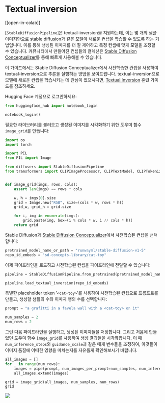# Textual inversion

[[open-in-colab]]

[`StableDiffusionPipeline`]은  textual-inversion을 지원하는데, 이는 몇 개의 샘플 이미지만으로 stable diffusion과 같은 모델이 새로운 컨셉을 학습할 수 있도록 하는 기법입니다. 이를 통해 생성된 이미지를 더 잘 제어하고 특정 컨셉에 맞게 모델을 조정할 수 있습니다. 커뮤니티에서 만들어진 컨셉들의 컬렉션은 [Stable Diffusion Conceptualizer](https://huggingface.co/spaces/sd-concepts-library/stable-diffusion-conceptualizer)를 통해 빠르게 사용해볼 수 있습니다.

이 가이드에서는 Stable Diffusion Conceptualizer에서 사전학습한 컨셉을 사용하여 textual-inversion으로 추론을 실행하는 방법을 보여드립니다. textual-inversion으로 모델에 새로운 컨셉을 학습시키는 데 관심이 있으시다면,  [Textual Inversion](./training/text_inversion)  훈련 가이드를 참조하세요.

Hugging Face 계정으로 로그인하세요:

```py
from huggingface_hub import notebook_login

notebook_login()
```

필요한 라이브러리를 불러오고 생성된 이미지를 시각화하기 위한 도우미 함수 `image_grid`를 만듭니다:

```py
import os
import torch

import PIL
from PIL import Image

from diffusers import StableDiffusionPipeline
from transformers import CLIPImageProcessor, CLIPTextModel, CLIPTokenizer


def image_grid(imgs, rows, cols):
    assert len(imgs) == rows * cols

    w, h = imgs[0].size
    grid = Image.new("RGB", size=(cols * w, rows * h))
    grid_w, grid_h = grid.size

    for i, img in enumerate(imgs):
        grid.paste(img, box=(i % cols * w, i // cols * h))
    return grid
```

Stable Diffusion과 [Stable Diffusion Conceptualizer](https://huggingface.co/spaces/sd-concepts-library/stable-diffusion-conceptualizer)에서 사전학습된 컨셉을 선택합니다:

```py
pretrained_model_name_or_path = "runwayml/stable-diffusion-v1-5"
repo_id_embeds = "sd-concepts-library/cat-toy"
```

이제 파이프라인을 로드하고 사전학습된 컨셉을 파이프라인에 전달할 수 있습니다:

```py
pipeline = StableDiffusionPipeline.from_pretrained(pretrained_model_name_or_path, torch_dtype=torch.float16).to("cuda")

pipeline.load_textual_inversion(repo_id_embeds)
```

특별한 placeholder token '`<cat-toy>`'를 사용하여 사전학습된 컨셉으로 프롬프트를 만들고, 생성할 샘플의 수와 이미지 행의 수를 선택합니다:

```py
prompt = "a grafitti in a favela wall with a <cat-toy> on it"

num_samples = 2
num_rows = 2
```

그런 다음 파이프라인을 실행하고, 생성된 이미지들을 저장합니다. 그리고 처음에 만들었던 도우미 함수 `image_grid`를 사용하여 생성 결과들을 시각화합니다. 이 때 `num_inference_steps`와 `guidance_scale`과 같은 매개 변수들을 조정하여, 이것들이 이미지 품질에 어떠한 영향을 미치는지를 자유롭게 확인해보시기 바랍니다.

```py
all_images = []
for _ in range(num_rows):
    images = pipe(prompt, num_images_per_prompt=num_samples, num_inference_steps=50, guidance_scale=7.5).images
    all_images.extend(images)

grid = image_grid(all_images, num_samples, num_rows)
grid
```

<div class="flex justify-center">
    <img src="https://huggingface.co/datasets/huggingface/documentation-images/resolve/main/diffusers/textual_inversion_inference.png">
</div>
